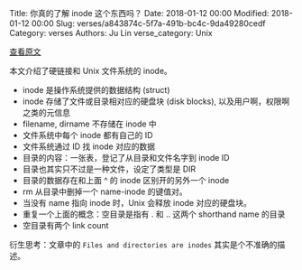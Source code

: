 Title: 你真的了解 inode 这个东西吗？
Date: 2018-01-12 00:00
Modified: 2018-01-12 00:00
Slug: verses/a843874c-5f7a-491b-bc4c-9da49280cedf
Category: verses
Authors: Ju Lin
verse_category: Unix

[查看原文](http://teaching.idallen.com/dat2330/04f/notes/links_and_inodes.html)

本文介绍了硬链接和 Unix 文件系统的 inode。

* inode 是操作系统提供的数据结构 (struct)
* inode 存储了文件或目录相对应的硬盘块 (disk blocks), 以及用户啊，权限啊之类的元信息
* filename, dirname 不存储在 inode 中
* 文件系统中每个 inode 都有自己的 ID
* 文件系统通过 ID 找 inode 对应的数据
* 目录的内容：一张表，登记了从目录和文件名字到 inode ID
* 目录也其实只不过是一种文件，设定了类型是 DIR
* 目录的数据存在和上面 ^ 的 inode 区别开的另外一个 inode
* rm 从目录中删掉一个 name-inode 的键值对。
* 当没有 name 指向 inode 时，Unix 会释放 inode 对应的硬盘块。
* 重复一个上面的概念：空目录是指有 . 和 .. 这两个 shorthand name 的目录
* 空目录有两个 link count

衍生思考：文章中的 `Files and directories are inodes` 其实是个不准确的描述。
